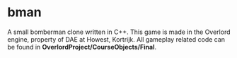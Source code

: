# bman
A small bomberman clone written in C++. This game is made in the Overlord engine, property of DAE at Howest, Kortrijk.
All gameplay related code can be found in **OverlordProject/CourseObjects/Final**.

